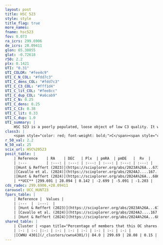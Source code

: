 ```yaml
---
layout: post
title: HSC 523
style: style
title_flag: true
more_names: 
fname: hsc523
fov: 0.073
ra_icrs: 299.6906
de_icrs: 28.09411
glon: 65.30855
glat: -0.72618
r50: 2.2
plx: 0.1421
UTI: "0.31"
UTI_COLOR: "#fee4c9"
UTI_C_N_COL: "#fdd7c3"
UTI_C_dens_COL: "#fdd7c3"
UTI_C_C3_COL: "#fff1d4"
UTI_C_lit_COL: "#fee8cc"
UTI_C_dup_COL: "#a6cab9"
UTI_C_N: 0.25
UTI_C_dens: 0.25
UTI_C_C3: 0.38
UTI_C_lit: 0.33
UTI_C_dup: 1.0
UTI_summary: |
    HSC 523 is a poorly populated, loose object of low C3 quality. It was recently reported in the literature. This object shares a large percentage of members with a later reported entry.
class3: |
    <span style="color: red; font-weight: bold;">C</span><span style="color: #FFC300; font-weight: bold;">B</span>
r_50_val: 2.2
N_50_val: 25
scix_url: HSC%20523
posit_table: |
    | Reference    | RA    | DEC   | Plx  | pmRA  | pmDE   |  Rv  |
    | :---         | :---: | :---: | :---: | :---: | :---: | :---: |
    |[Hunt & Reffert (2023)](https://scixplorer.org/abs/2023A%26A...673A.114H) | 299.692 | 28.088 | 0.144 | -2.712 | -5.068 | -1.127 |
    |[Cavallo et al. (2024)](https://scixplorer.org/abs/2024AJ....167...12C) | 299.695 | 28.079 | 0.144 | -- | -- | -- |
    |[Hunt & Reffert (2024)](https://scixplorer.org/abs/2024A%26A...686A..42H) | 299.692 | 28.088 | 0.144 | -2.712 | -5.068 | -1.127 |
    | **UCC** |299.691 | 28.094 | 0.142 | -2.699 | -5.091 | -1.203 | 
cds_radec: 299.6906,+28.09411
carousel: UCC_HUNT23
fpars_table: |
    | Reference |  Values |
    | :---  |  :---:  |
    | [Hunt & Reffert (2023)](https://scixplorer.org/abs/2023A%26A...673A.114H) | `AV50=4.266, diffAV50=2.881, MOD50=13.883, logAge50=8.565` |
    | [Cavallo et al. (2024)](https://scixplorer.org/abs/2024AJ....167...12C) | `AV50=4.89, dMod50=13.77, logAge50=7.69, [Fe/H]50=0.42` |
    | [Hunt & Reffert (2024)](https://scixplorer.org/abs/2024A%26A...686A..42H) | `MassJ=3235.92` |
shared_table: |
    | Cluster | <span title="Percentage of members that this OC shares with the ones listed">%</span>   | RA   | DEC   | Plx   | pmRA  | pmDE  | Rv | UTI |
    | :-: | :-: |:-: | :-: | :-: | :-: | :-: | :-: | :-: |
    |[CWNU 4301](/_clusters/cwnu4301/)| 84.0 | 299.69 | 28.08 | 0.15 | -2.67 | -5.09 | -21.09 |0.07 |
---
```

